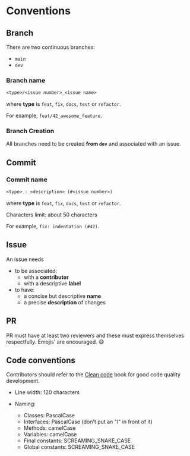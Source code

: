 # Conventions

## Branch

There are two continuous branches:

- `main`
- `dev`

### Branch name

```txt
<type>/<issue number>_<issue name>
```

where **type** is `feat`, `fix`, `docs`, `test` or `refactor`.

For example, `feat/42_awesome_feature`.

### Branch Creation

All branches need to be created **from `dev`** and associated with an issue.

## Commit

### Commit name

```txt
<type> : <description> (#<issue number>)
```

where **type** is `feat`, `fix`, `docs`, `test` or `refactor`.

Characters limit: about 50 characters

For example, `fix: indentation (#42)`.

## Issue

An issue needs

- to be associated:
    - with a **contributor**
    - with a descriptive **label**
- to have:
    - a concise but descriptive **name**
    - a precise **description** of changes

## PR

PR must have at least two reviewers and these must express themselves respectfully. Emojis' are encouraged. 😄

## Code conventions

Contributors should refer to the [Clean code](https://gist.github.com/wojteklu/73c6914cc446146b8b533c0988cf8d29) book for good code quality development.

- Line width: 120 characters

- Naming:
    - Classes: PascalCase
    - Interfaces: PascalCase (don't put an "I" in front of it)
    - Methods: camelCase
    - Variables: camelCase
    - Final constants: SCREAMING_SNAKE_CASE
    - Global constants: SCREAMING_SNAKE_CASE
